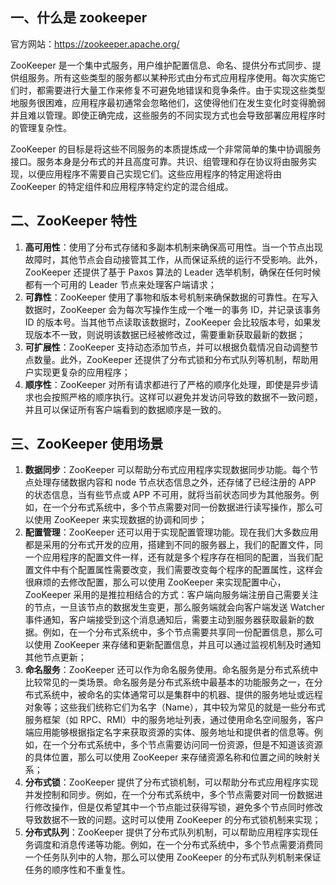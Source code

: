## 一、什么是 zookeeper

官方网站：https://zookeeper.apache.org/

ZooKeeper 是一个集中式服务，用户维护配置信息、命名、提供分布式同步、提供组服务。所有这些类型的服务都以某种形式由分布式应用程序使用。每次实施它们时，都需要进行大量工作来修复不可避免地错误和竞争条件。由于实现这些类型地服务很困难，应用程序最初通常会忽略他们，这使得他们在发生变化时变得脆弱并且难以管理。即使正确完成，这些服务的不同实现方式也会导致部署应用程序时的管理复杂性。

ZooKeeper 的目标是将这些不同服务的本质提炼成一个非常简单的集中协调服务接口。服务本身是分布式的并且高度可靠。共识、组管理和存在协议将由服务实现，以便应用程序不需要自己实现它们。这些应用程序的特定用途将由 ZooKeeper 的特定组件和应用程序特定约定的混合组成。

## 二、ZooKeeper 特性

1. **高可用性**：使用了分布式存储和多副本机制来确保高可用性。当一个节点出现故障时，其他节点会自动接管其工作，从而保证系统的运行不受影响。此外，ZooKeeper 还提供了基于 Paxos 算法的 Leader 选举机制，确保在任何时候都有一个可用的 Leader 节点来处理客户端请求；
2. **可靠性**：ZooKeeper 使用了事物和版本号机制来确保数据的可靠性。在写入数据时，ZooKeeper 会为每次写操作生成一个唯一的事务 ID，并记录该事务 ID 的版本号。当其他节点读取该数据时，ZooKeeper 会比较版本号，如果发现版本不一致，则说明该数据已经被修改过，需要重新获取最新的数据；
3. **可扩展性**：ZooKeeper 支持动态添加节点，并可以根据负载情况自动调整节点数量。此外，ZooKeeper 还提供了分布式锁和分布式队列等机制，帮助用户实现更复杂的应用程序；
4. **顺序性**：ZooKeeper 对所有请求都进行了严格的顺序化处理，即使是异步请求也会按照严格的顺序执行。这样可以避免并发访问导致的数据不一致问题，并且可以保证所有客户端看到的数据顺序是一致的。

## 三、ZooKeeper 使用场景

1. **数据同步**：ZooKeeper 可以帮助分布式应用程序实现数据同步功能。每个节点处理存储数据内容和 node 节点状态信息之外，还存储了已经注册的 APP 的状态信息，当有些节点或 APP 不可用，就将当前状态同步为其他服务。例如，在一个分布式系统中，多个节点需要对同一份数据进行读写操作，那么可以使用 ZooKeeper 来实现数据的协调和同步；
2. **配置管理**：ZooKeeper 还可以用于实现配置管理功能。现在我们大多数应用都是采用的分布式开发的应用，搭建到不同的服务器上，我们的配置文件，同一个应用程序的配置文件一样，还有就是多个程序存在相同的配置，当我们配置文件中有个配置属性需要改变，我们需要改变每个程序的配置属性，这样会很麻烦的去修改配置，那么可以使用 ZooKeeper 来实现配置中心，ZooKeeper 采用的是推拉相结合的方式：客户端向服务端注册自己需要关注的节点，一旦该节点的数据发生变更，那么服务端就会向客户端发送 Watcher 事件通知，客户端接受到这个消息通知后，需要主动到服务器获取最新的数据。例如，在一个分布式系统中，多个节点需要共享同一份配置信息，那么可以使用 ZooKeeper 来存储和更新配置信息，并且可以通过监视机制及时通知其他节点更新；
3. **命名服务**：ZooKeeper 还可以作为命名服务使用。命名服务是分布式系统中比较常见的一类场景。命名服务是分布式系统中最基本的功能服务之一，在分布式系统中，被命名的实体通常可以是集群中的机器、提供的服务地址或远程对象等；这些我们统称它们为名字（Name），其中较为常见的就是一些分布式服务框架（如 RPC、RMI）中的服务地址列表，通过使用命名空间服务，客户端应用能够根据指定名字来获取资源的实体、服务地址和提供者的信息等。例如，在一个分布式系统中，多个节点需要访问同一份资源，但是不知道该资源的具体位置，那么可以使用 ZooKeeper 来存储资源名称和位置之间的映射关系；
4. **分布式锁**：ZooKeeper 提供了分布式锁机制，可以帮助分布式应用程序实现并发控制和同步。例如，在一个分布式系统中，多个节点需要对同一份数据进行修改操作，但是仅希望其中一个节点能过获得写锁，避免多个节点同时修改导致数据不一致的问题。这时可以使用 ZooKeeper 的分布式锁机制来实现；
5. **分布式队列**：ZooKeeper 提供了分布式队列机制，可以帮助应用程序实现任务调度和消息传递等功能。例如，在一个分布式系统中，多个节点需要消费同一个任务队列中的人物，那么可以使用 ZooKeeper 的分布式队列机制来保证任务的顺序性和不重复性。





